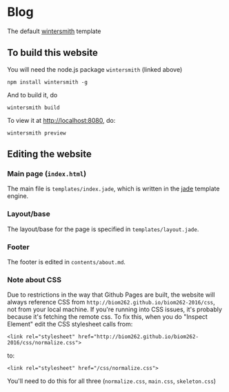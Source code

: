 
# Blog

The default [wintersmith](https://github.com/jnordberg/wintersmith) template

## To build this website

You will need the node.js package `wintersmith` (linked above)

```
npm install wintersmith -g
```

And to build it, do

```
wintersmith build
```

To view it at [http://localhost:8080](http://localhost:8080), do:

```
wintersmith preview
```


## Editing the website

### Main page (`index.html`)

The main file is `templates/index.jade`, which is written in the [jade](http://jade-lang.com/) template engine.

### Layout/base

The layout/base for the page is specified in `templates/layout.jade`.

### Footer

The footer is edited in `contents/about.md`.

### Note about CSS

Due to restrictions in the way that Github Pages are built, the website will always reference CSS from `http://biom262.github.io/biom262-2016/css`, not from your local machine. If you're running into CSS issues, it's probably because it's fetching the remote css. To fix this, when you do "Inspect Element" edit the CSS stylesheet calls from:

```
<link rel="stylesheet" href="http://biom262.github.io/biom262-2016/css/normalize.css">
```

to:

```
<link rel="stylesheet" href="/css/normalize.css">
```

You'll need to do this for all three (`normalize.css`, `main.css`, `skeleton.css`)
